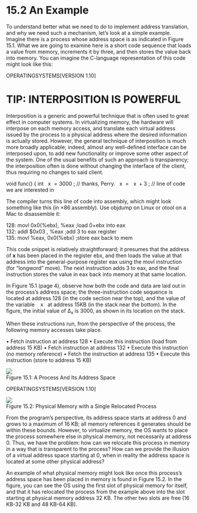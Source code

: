 # 15.2 An Example  

To understand better what we need to do to implement address translation, and why we need such a mechanism, let’s look at a simple example. Imagine there is a process whose address space is as indicated in Figure 15.1. What we are going to examine here is a short code sequence that loads a value from memory, increments it by three, and then stores the value back into memory. You can imagine the C-language representation of this code might look like this:  

OPERATINGSYSTEMS[VERSION 1.10]  

# TIP: INTERPOSITION IS POWERFUL  

Interposition is a generic and powerful technique that is often used to great effect in computer systems. In virtualizing memory, the hardware will interpose on each memory access, and translate each virtual address issued by the process to a physical address where the desired information is actually stored. However, the general technique of interposition is much more broadly applicable; indeed, almost any well-defined interface can be interposed upon, to add new functionality or improve some other aspect of the system. One of the usual benefits of such an approach is transparency; the interposition often is done without changing the interface of the client, thus requiring no changes to said client.  

void func() { int $\mathrm { ~  ~ x ~ } = 3 0 0 0$ ; // thanks, Perry. $\mathrm { ~  ~ x ~ } = \mathrm { ~  ~ x ~ } + 3$ ; // line of code we are interested in  

The compiler turns this line of code into assembly, which might look something like this (in $\times 8 6$ assembly). Use objdump on Linux or otool on a Mac to disassemble it:  

128: movl 0x0(%ebx), %eax ;load 0+ebx into eax   
132: addl $\$ 0 x03$ , %eax ;add 3 to eax register   
135: movl %eax, 0x0(%ebx) ;store eax back to mem  

This code snippet is relatively straightforward; it presumes that the address of $\mathbf { x }$ has been placed in the register ebx, and then loads the value at that address into the general-purpose register eax using the movl instruction (for “longword” move). The next instruction adds 3 to eax, and the final instruction stores the value in eax back into memory at that same location.  

In Figure 15.1 (page 4), observe how both the code and data are laid out in the process’s address space; the three-instruction code sequence is located at address 128 (in the code section near the top), and the value of the variable $\mathrm { ~  ~ { ~ x ~ } ~ }$ at address $1 5 \mathrm { K B }$ (in the stack near the bottom). In the figure, the initial value of $\mathrm { \Delta _ { x } }$ is 3000, as shown in its location on the stack.  

When these instructions run, from the perspective of the process, the following memory accesses take place.  

• Fetch instruction at address 128 • Execute this instruction (load from address 15 KB) • Fetch instruction at address 132 • Execute this instruction (no memory reference) • Fetch the instruction at address 135 • Execute this instruction (store to address 15 KB)  

![](images/e64e543ee6fc5e71537076f9bb8650c5df6175097f7ca3dc4cd2e9aa6f00c400.jpg)  
Figure 15.1: A Process And Its Address Space  

OPERATINGSYSTEMS[VERSION 1.10]  

![](images/e0e1e4e76e4a14d4617c1028618429089f615782f0daccdfa381f8637c53dabb.jpg)  
Figure 15.2: Physical Memory with a Single Relocated Process  

From the program’s perspective, its address space starts at address 0 and grows to a maximum of 16 KB; all memory references it generates should be within these bounds. However, to virtualize memory, the OS wants to place the process somewhere else in physical memory, not necessarily at address 0. Thus, we have the problem: how can we relocate this process in memory in a way that is transparent to the process? How can we provide the illusion of a virtual address space starting at 0, when in reality the address space is located at some other physical address?  

An example of what physical memory might look like once this process’s address space has been placed in memory is found in Figure 15.2. In the figure, you can see the OS using the first slot of physical memory for itself, and that it has relocated the process from the example above into the slot starting at physical memory address 32 KB. The other two slots are free (16 KB-32 KB and 48 KB-64 KB).  

